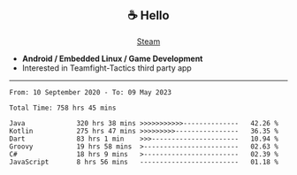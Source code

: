 <h2 align="center"> ☕ Hello </h2>

<p align="center">
  <a href="https://steamcommunity.com/id/Niforances/">Steam</a>
</p>

 - **Android / Embedded Linux / Game Development**
 - Interested in Teamfight-Tactics third party app

------

<!--START_SECTION:waka-->

```text
From: 10 September 2020 - To: 09 May 2023

Total Time: 758 hrs 45 mins

Java             320 hrs 38 mins >>>>>>>>>>>--------------   42.26 %
Kotlin           275 hrs 47 mins >>>>>>>>>----------------   36.35 %
Dart             83 hrs 1 min    >>>----------------------   10.94 %
Groovy           19 hrs 58 mins  >------------------------   02.63 %
C#               18 hrs 9 mins   >------------------------   02.39 %
JavaScript       8 hrs 56 mins   -------------------------   01.18 %
```

<!--END_SECTION:waka-->
